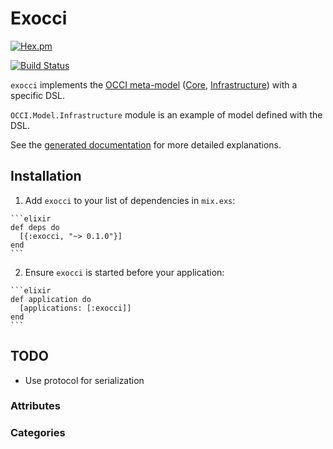 # Exocci

[![Hex.pm](https://img.shields.io/hexpm/v/occi.svg)](https://hex.pm/packages/occi)

[![Build Status](https://travis-ci.org/erocci/exocci.svg?branch=master)](https://travis-ci.org/erocci/exocci)

`exocci` implements
the [OCCI meta-model](http://occi-wg.org/about/specification/)
([Core](http://ogf.org/documents/GFD.221.pdf),
[Infrastructure](http://ogf.org/documents/GFD.224.pdf)) with a specific DSL.

`OCCI.Model.Infrastructure` module is an example of model defined with the DSL.

See the [generated documentation](http://hexdocs.pm/exocci) for more
detailed explanations.

## Installation

  1. Add `exocci` to your list of dependencies in `mix.exs`:

    ```elixir
    def deps do
      [{:exocci, "~> 0.1.0"}]
    end
    ```

  2. Ensure `exocci` is started before your application:

    ```elixir
    def application do
      [applications: [:exocci]]
    end
    ```

## TODO

* Use protocol for serialization

### Attributes

### Categories
